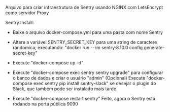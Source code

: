 Arquivo para criar infraestrutura de Sentry usando NGINX com LetsEncrypt como servidor Proxy

Sentry Install:

- Baixe o arquivo docker-compose.yml para uma pasta com nome Sentry
- Altere a variável SENTRY_SECRET_KEY para uma string de caractere randomica, executando:
  "docker run --rm sentry:8.10.0 config generate-secret-key"

- Execute "docker-compose up -d"
- Execute "docker-compose exec sentry sentry upgrade" para configurar o banco de dados e criar o usuário "admin"
    (Opcional) Execute "docker-compose exec sentry pip install sentry-slack" se desejar o plugin do Slack, que também pode ser instalado mais tarde.
- Execute "docker-compose restart sentry"
  Feito, agora o Sentry está rodando na porta pública 9090

